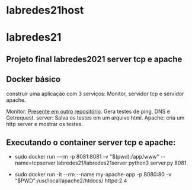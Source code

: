 # labredes21host
# labredes21
## Projeto final labredes2021 server tcp e apache

## Docker básico
construir uma aplicação com 3 serviços: Monitor, servidor tcp e servidor apache.

Monitor: [Presente em outro repositório](https://github.com/hitalofm/labredes21). Gera testes de ping, DNS e Getrequest.
server: Salva os testes em um arquivo html.
Apache: cria um http server e mostrar os testes.

## Executando o container server tcp e apache:

- sudo docker run --rm -p 8081:8081 -v "$(pwd):/app/www" --name=tcpserver labredes21/labredes21server python3 server.py 8081

- sudo docker run -it --rm --name my-apache-app -p 8080:80 -v "$PWD":/usr/local/apache2/htdocs/ httpd:2.4
